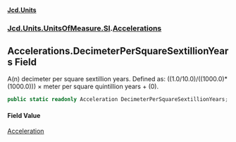 #### [Jcd.Units](index.md 'index')
### [Jcd.Units.UnitsOfMeasure.SI](Jcd.Units.UnitsOfMeasure.SI.md 'Jcd.Units.UnitsOfMeasure.SI').[Accelerations](Accelerations.md 'Jcd.Units.UnitsOfMeasure.SI.Accelerations')

## Accelerations.DecimeterPerSquareSextillionYears Field

A(n) decimeter per square sextillion years. Defined as: ((1.0/10.0)/((1000.0)*(1000.0))) × meter per square quintillion years + (0).

```csharp
public static readonly Acceleration DecimeterPerSquareSextillionYears;
```

#### Field Value
[Acceleration](Acceleration.md 'Jcd.Units.UnitTypes.Acceleration')